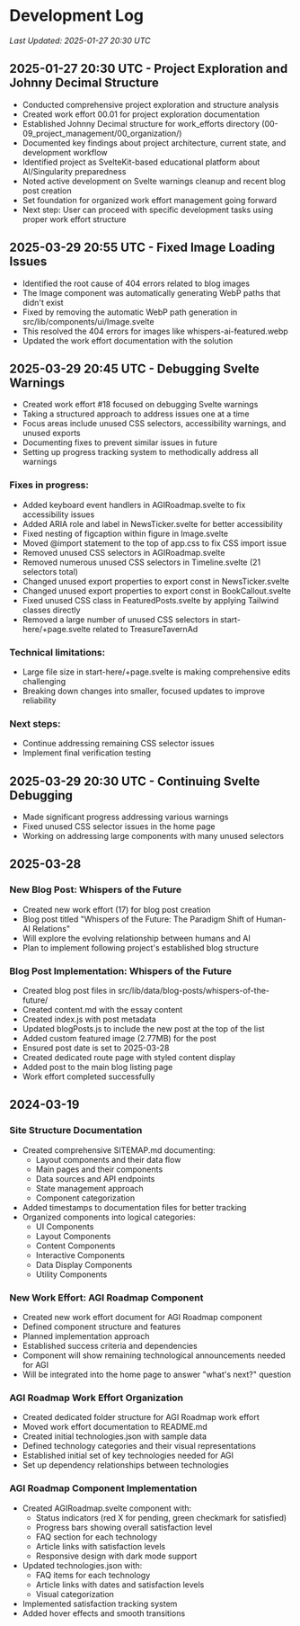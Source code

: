 # Development Log
*Last Updated: 2025-01-27 20:30 UTC*

## 2025-01-27 20:30 UTC - Project Exploration and Johnny Decimal Structure
- Conducted comprehensive project exploration and structure analysis
- Created work effort 00.01 for project exploration documentation
- Established Johnny Decimal structure for work_efforts directory (00-09_project_management/00_organization/)
- Documented key findings about project architecture, current state, and development workflow
- Identified project as SvelteKit-based educational platform about AI/Singularity preparedness
- Noted active development on Svelte warnings cleanup and recent blog post creation
- Set foundation for organized work effort management going forward
- Next step: User can proceed with specific development tasks using proper work effort structure

## 2025-03-29 20:55 UTC - Fixed Image Loading Issues
- Identified the root cause of 404 errors related to blog images
- The Image component was automatically generating WebP paths that didn't exist
- Fixed by removing the automatic WebP path generation in src/lib/components/ui/Image.svelte
- This resolved the 404 errors for images like whispers-ai-featured.webp
- Updated the work effort documentation with the solution

## 2025-03-29 20:45 UTC - Debugging Svelte Warnings
- Created work effort #18 focused on debugging Svelte warnings
- Taking a structured approach to address issues one at a time
- Focus areas include unused CSS selectors, accessibility warnings, and unused exports
- Documenting fixes to prevent similar issues in future
- Setting up progress tracking system to methodically address all warnings

### Fixes in progress:
- Added keyboard event handlers in AGIRoadmap.svelte to fix accessibility issues
- Added ARIA role and label in NewsTicker.svelte for better accessibility
- Fixed nesting of figcaption within figure in Image.svelte
- Moved @import statement to the top of app.css to fix CSS import issue
- Removed unused CSS selectors in AGIRoadmap.svelte
- Removed numerous unused CSS selectors in Timeline.svelte (21 selectors total)
- Changed unused export properties to export const in NewsTicker.svelte
- Changed unused export properties to export const in BookCallout.svelte
- Fixed unused CSS class in FeaturedPosts.svelte by applying Tailwind classes directly
- Removed a large number of unused CSS selectors in start-here/+page.svelte related to TreasureTavernAd

### Technical limitations:
- Large file size in start-here/+page.svelte is making comprehensive edits challenging
- Breaking down changes into smaller, focused updates to improve reliability

### Next steps:
- Continue addressing remaining CSS selector issues
- Implement final verification testing

## 2025-03-29 20:30 UTC - Continuing Svelte Debugging
- Made significant progress addressing various warnings
- Fixed unused CSS selector issues in the home page
- Working on addressing large components with many unused selectors

## 2025-03-28
### New Blog Post: Whispers of the Future
- Created new work effort (17) for blog post creation
- Blog post titled "Whispers of the Future: The Paradigm Shift of Human-AI Relations"
- Will explore the evolving relationship between humans and AI
- Plan to implement following project's established blog structure

### Blog Post Implementation: Whispers of the Future
- Created blog post files in src/lib/data/blog-posts/whispers-of-the-future/
- Created content.md with the essay content
- Created index.js with post metadata
- Updated blogPosts.js to include the new post at the top of the list
- Added custom featured image (2.77MB) for the post
- Ensured post date is set to 2025-03-28
- Created dedicated route page with styled content display
- Added post to the main blog listing page
- Work effort completed successfully

## 2024-03-19
### Site Structure Documentation
- Created comprehensive SITEMAP.md documenting:
  - Layout components and their data flow
  - Main pages and their components
  - Data sources and API endpoints
  - State management approach
  - Component categorization
- Added timestamps to documentation files for better tracking
- Organized components into logical categories:
  - UI Components
  - Layout Components
  - Content Components
  - Interactive Components
  - Data Display Components
  - Utility Components

### New Work Effort: AGI Roadmap Component
- Created new work effort document for AGI Roadmap component
- Defined component structure and features
- Planned implementation approach
- Established success criteria and dependencies
- Component will show remaining technological announcements needed for AGI
- Will be integrated into the home page to answer "what's next?" question

### AGI Roadmap Work Effort Organization
- Created dedicated folder structure for AGI Roadmap work effort
- Moved work effort documentation to README.md
- Created initial technologies.json with sample data
- Defined technology categories and their visual representations
- Established initial set of key technologies needed for AGI
- Set up dependency relationships between technologies

### AGI Roadmap Component Implementation
- Created AGIRoadmap.svelte component with:
  - Status indicators (red X for pending, green checkmark for satisfied)
  - Progress bars showing overall satisfaction level
  - FAQ section for each technology
  - Article links with satisfaction levels
  - Responsive design with dark mode support
- Updated technologies.json with:
  - FAQ items for each technology
  - Article links with dates and satisfaction levels
  - Visual categorization
- Implemented satisfaction tracking system
- Added hover effects and smooth transitions